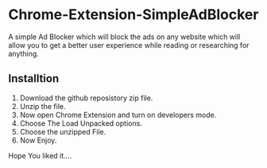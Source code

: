 # Chrome-Extension-SimpleAdBlocker

A simple Ad Blocker which will block the ads on any website which will allow you to get a better user experience while reading or researching for anything.

## Installtion
1. Download the github reposistory zip file.
2. Unzip the file.
3. Now open Chrome Extension and turn on developers mode.
4. Choose The Load Unpacked options.
5. Choose the unzipped File.
6. Now Enjoy.
 
Hope You liked it....
